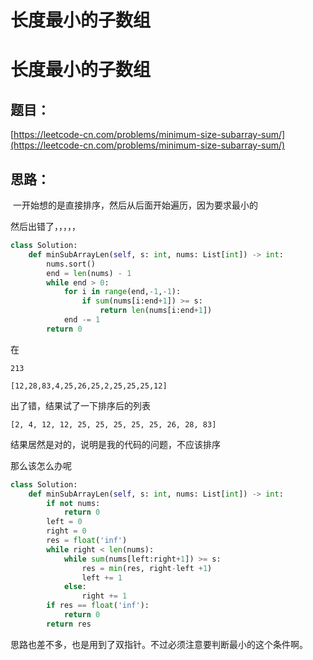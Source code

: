 # 长度最小的子数组



# 	长度最小的子数组

## 题目：

[https://leetcode-cn.com/problems/minimum-size-subarray-sum/](https://leetcode-cn.com/problems/minimum-size-subarray-sum/)

## 思路：

​	一开始想的是直接排序，然后从后面开始遍历，因为要求最小的

然后出错了，，，，，

```python
class Solution:
    def minSubArrayLen(self, s: int, nums: List[int]) -> int:
        nums.sort()
        end = len(nums) - 1
        while end > 0:
            for i in range(end,-1,-1):
                if sum(nums[i:end+1]) >= s:
                    return len(nums[i:end+1])
            end -= 1
        return 0

```

在

`213`

`[12,28,83,4,25,26,25,2,25,25,25,12]`

出了错，结果试了一下排序后的列表

`[2, 4, 12, 12, 25, 25, 25, 25, 25, 26, 28, 83]`

结果居然是对的，说明是我的代码的问题，不应该排序

那么该怎么办呢

```python
class Solution:
    def minSubArrayLen(self, s: int, nums: List[int]) -> int:
        if not nums:
            return 0
        left = 0
        right = 0
        res = float('inf')
        while right < len(nums):
            while sum(nums[left:right+1]) >= s:
                res = min(res, right-left +1)
                left += 1
            else:
                right += 1
        if res == float('inf'):
            return 0
        return res
```

思路也差不多，也是用到了双指针。不过必须注意要判断最小的这个条件啊。
